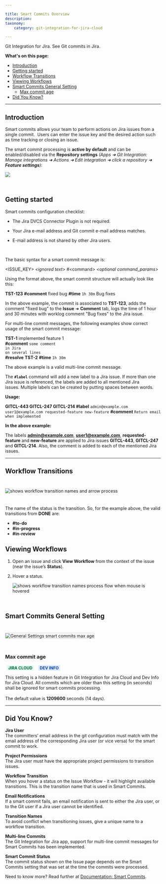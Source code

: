 ```yaml
---

title: Smart Commits Overview
description:
taxonomy:
    category: git-integration-for-jira-cloud

---
```



Git Integration for Jira. See Git commits in Jira.

**What's on this page:**
- [Introduction](#introduction)
- [Getting started](#getting-started)
- [Workflow Transitions](#workflow-transitions)
- [Viewing Workflows](#viewing-workflows)
- [Smart Commits General Setting](#smart-commits-general-setting)
  - [Max commit age](#max-commit-age)
- [Did You Know?](#did-you-know)

* * *

## Introduction

Smart commits allows your team to perform actions on Jira issues from a single commit.  Users can enter the issue key and the desired action such as time tracking or closing an issue.

The smart commit processing is **active by default** and can be enabled/disabled via the **Repository settings** _(Apps ➜ Git Integration: Manage integrations ➜ Actions ➜ Edit integration ➜ click a repository ➜ **Feature settings**)_:

![](https://bigbrassband.atlassian.net/wiki/download/attachments/109314182/gitcloud-edit-repo-feature-cfg-sel.png?version=1&modificationDate=1650363840596&cacheVersion=1&api=v2)

<br>

## Getting started

Smart commits configuration checklist:

*   The Jira DVCS Connector Plugin is not required.

*   Your Jira e-mail address and Git commit e-mail address matches.

*   E-mail address is not shared by other Jira users.

<br>

The basic syntax for a smart commit message is:

\<ISSUE\_KEY\> _\<ignored text\>_ \#\<command\> _\<optional command\_params\>_

Using the format above, the smart commit structure will actually look like this:

**TST-123** **\#comment** fixed bug **\#time** `1h 30m` Bug fixes 

In the above example, the commit is associated to **TST-123**, adds the comment "fixed bug" to the **Issue** ➜ **Comment** tab, logs the time of 1 hour and 30 minutes with worklog comment "Bug fixes" to the Jira issue.

For multi-line commit messages, the following examples show correct usage of the smart commit message:

**TST-1** implemented feature 1<br>
**\#comment** `some comment`<br>
`in Jira`<br>
`on several lines`<br>
**\#resolve**
**TST-2** **\#time** `1h 30m`

The above example is a valid multi-line commit message.

The **`#label`** command will add a new label to a Jira issue. If more than one Jira issue is referenced, the labels are added to all mentioned Jira issues. Multiple labels can be created by putting spaces between words.

**Usage:**

**GITCL-443 GITCL-247 GITCL-214 \#label** `admin@example.com user1@example.com requested-feature new-feature` **\#comment** `Return email when implemented`

**In the above example:**

The labels **admin@example.com**, **user1@example.com**, **requested-feature** and **new-feature** are applied to Jira issues **GITCL-443**, **GITCL-247** and **GITCL-214**. Also, the comment is added to each of the mentioned Jira issues.

* * *

## Workflow Transitions

<img src='https://bigbrassband.com/docimgs/jira-simple-workflow-144.png' style='margin:25px auto;max-width:100%;' alt='shows workflow transition names and arrow process' />

The name of the status is the transition. So, for the example above, the valid transitions from **DONE** are:

*   **\#to-do**
*   **\#in-progress**
*   **\#in-review**

## Viewing Workflows

1.  Open an issue and click **View Workflow** from the context of the issue (near the issue’s **Status**).

2.  Hover a status.

    ![shows workflow transition names process flow when mouse is hovered](https://bigbrassband.com/docimgs/jira-workflow-hover.png)

<br>

## Smart Commits General Setting

<img src='https://bigbrassband.com/docimgs/gen-cfg-smart-commits-max-age.png' style='max-width:100%;margin:25px auto;border:1px solid #ccc' alt='General Settings smart commits max age' />

### Max commit age

<b style='background-color:#E2FCEF; padding:1px 5px; color:#006745; border-radius:3px; margin: 0 5px; font-size: small;'>JIRA CLOUD</b> <b style='background-color:#DEEAFE; padding:1px 5px; color:#0C42A3; border-radius:3px; margin: 0 5px; font-size: small;'>DEV INFO</b>

This setting is a hidden feature in Git Integration for Jira Cloud and Dev Info for Jira Cloud. All commits which are older than this setting (in seconds) shall be ignored for smart commits processing.<br><br>The default value is **1209600** seconds (14 days).


* * *

## Did You Know?

**Jira User**<br>
The committers’ email address in the git configuration must match with the email address of the corresponding Jira user (or vice versa) for the smart commit to work.

**Project Permissions**<br>
The Jira user must have the appropriate project permissions to transition issues.

**Workflow Transition**<br>
When you hover a status on the Issue Workflow - it will highlight available transitions. This is the transition name that is used in Smart Commits.

**Email Notifications**<br>
If a smart commit fails, an email notification is sent to either the Jira user, or to the Git user if a Jira user cannot be identified.

**Transition Names**<br>
To avoid conflict when transitioning issues, give a unique name to a workflow transition.

**Multi-line Commits**<br>
The Git Integration for Jira app, support for multi-line commit messages for Smart Commits has been implemented.

**Smart Commit Status**<br>
The commit status shown on the Issue page depends on the Smart Commits setting that was set at the time the commits were processed.

<div class="bbb-callout bbb--info">
    <div class="irow">
    <div class="ilogobox">
        <span class="logoimg"></span>
    </div>
    <div class="imsgbox">
        Need to know more? Read further at <a href='/git-integration-for-jira-cloud/smart-commits-gij-cloud'>Documentation: Smart Commits</a>.
    </div>
    </div>
</div>

